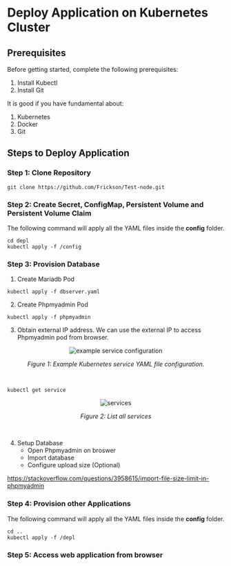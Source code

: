 # **Deploy Application on Kubernetes Cluster**

## Prerequisites
Before getting started, complete the following prerequisites:
1. Install Kubectl
2. Install Git

It is good if you have fundamental about:
1. Kubernetes
2. Docker
3. Git

## **Steps to Deploy Application**

### **Step 1: Clone Repository**
```
git clone https://github.com/Frickson/Test-node.git
```

### **Step 2: Create Secret, ConfigMap, Persistent Volume and Persistent Volume Claim**
The following command will apply all the YAML files inside the **config** folder.
```
cd depl
kubectl apply -f /config
```

### **Step 3: Provision Database**
1. Create Mariadb Pod
```
kubectl apply -f dbserver.yaml
```

2. Create Phpmyadmin Pod
```
kubectl apply -f phpmyadmin
```

3. Obtain external IP address.
We can use the external IP to access Phpmyadmin pod from browser.


<p align="center">
   <img src="https://github.com/Frickson/Test-node/tree/main/image/services" alt="example service configuration"/>
</p>
<p align="center"><i>Figure 1: Example Kubernetes service YAML file configuration.</i></p>
<br/>

```
kubectl get service
```
<p align="center">
   <img src="https://github.com/Frickson/Test-node/tree/main/image/services" alt="services"/>
</p>
<p align="center"><i>Figure 2: List all services</i></p>
<br/>


4. Setup Database
    - Open Phpmyadmin on broswer
    - Import database
    - Configure upload size (Optional)

https://stackoverflow.com/questions/3958615/import-file-size-limit-in-phpmyadmin

### **Step 4: Provision other Applications**
The following command will apply all the YAML files inside the **config** folder.
```
cd ..
kubectl apply -f /depl
```

### **Step 5: Access web application from browser**